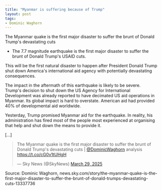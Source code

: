 ```yaml
---
title: "Myanmar is suffering because of Trump"
layout: post
tags:
- Dominic Waghorn
---
```


The Myanmar quake is the first major disaster to suffer the brunt of Donald Trump's devastating cuts

- The 7.7 magnitude earthquake is the first major disaster to suffer the brunt of Donald Trump's USAID cuts.

This will be the first natural disaster to happen after President Donald Trump shut down America's international aid agency with potentially devastating consequences.

The impact in the aftermath of this earthquake is likely to be severe. Trump's decision to shut down the US Agency for International Development was already reported to have decimated US aid operations in Myanmar. Its global impact is hard to overstate. American aid had provided 40% of developmental aid worldwide.

Yesterday, Trump promised Myanmar aid for the earthquake. In reality, his administration has fired most of the people most experienced at organising that help and shut down the means to provide it.

[...]

<blockquote class="twitter-tweet"><p lang="en" dir="ltr">The Myanmar quake is the first major disaster to suffer the brunt of Donald Trump&#39;s devastating cuts | <a href="https://twitter.com/DominicWaghorn?ref_src=twsrc%5Etfw">@DominicWaghorn</a> analysis <a href="https://t.co/cG0v1tUHgH">https://t.co/cG0v1tUHgH</a></p>&mdash; Sky News (@SkyNews) <a href="https://twitter.com/SkyNews/status/1905982643016978928?ref_src=twsrc%5Etfw">March 29, 2025</a></blockquote> <script async src="https://platform.twitter.com/widgets.js" charset="utf-8"></script>

Source: Dominic Waghorn, news.sky.com/story/the-myanmar-quake-is-the-first-major-disaster-to-suffer-the-brunt-of-donald-trumps-devastating-cuts-13337736
